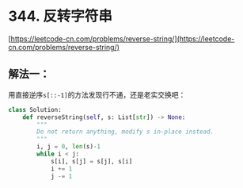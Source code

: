 # 344. 反转字符串

[https://leetcode-cn.com/problems/reverse-string/](https://leetcode-cn.com/problems/reverse-string/)

## 解法一：

用直接逆序`s[::-1]`的方法发现行不通，还是老实交换吧：

```python
class Solution:
    def reverseString(self, s: List[str]) -> None:
        """
        Do not return anything, modify s in-place instead.
        """        
        i, j = 0, len(s)-1
        while i < j:
            s[i], s[j] = s[j], s[i]
            i += 1
            j -= 1
```

